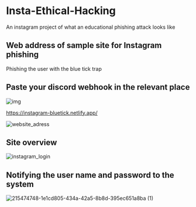 # Insta-Ethical-Hacking
An instagram project of what an educational phishing attack looks like

## Web address of sample site for Instagram phishing
Phishing the user with the blue tick trap

## Paste your discord webhook in the relevant place
![img](https://user-images.githubusercontent.com/100594545/230425119-2607d974-3552-4e19-8409-3026fa09f16f.png)

https://instagram-bluetick.netlify.app/

![website_adress](https://user-images.githubusercontent.com/100594545/215474729-a8400b60-2db6-4030-863f-13ef757f6acc.PNG)

## Site overview

![instagram_login](https://user-images.githubusercontent.com/100594545/215474740-07e7fcaf-d8f2-4397-a6b3-afbc5d704901.PNG)

## Notifying the user name and password to the system

![215474748-1e1cd805-434a-42a5-8b8d-395ec651a8ba (1)](https://user-images.githubusercontent.com/100594545/221711148-624f5b47-d51c-4015-af58-ad2863a19745.png)
